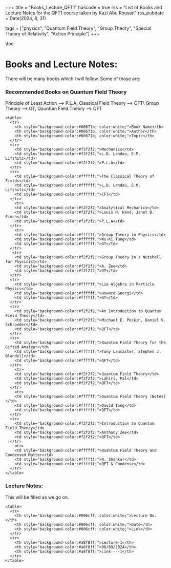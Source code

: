 +++
title = "Books_Lecture_QFT1"
hascode = true
rss = "List of Books and Lecture Notes for the QFT1 course taken by Kazi Abu Rousan"
rss_pubdate = Date(2024, 8, 31)

tags = ["physics", "Quantum Field Theory", "Group Theory", "Special Theory of Relativity", "Action Principle"]
+++

\toc

# Books and Lecture Notes:
There will be many books which I will follow. Some of those are:

### Recommended Books on Quantum Field Theory

Principle of Least Action --> P.L.A, Classical Field Theory --> CFT\\
Group Theory --> GT, Qauntum Field Theory --> QFT
~~~
<table>
  <tr>
    <th style="background-color:#00671b; color:white;">Book Name</th>
    <th style="background-color:#00671b; color:white;">Author</th>
    <th style="background-color:#00671b; color:white;">Topic</th>
  </tr>
  <tr>
    <td style="background-color:#f2f2f2;">Mechanics</td>
    <td style="background-color:#f2f2f2;">L.D. Landau, E.M. Lifshitz</td>
    <td style="background-color:#f2f2f2;">P.L.A</td>
  </tr>
  <tr>
    <td style="background-color:#ffffff;">The Classical Theory of Fields</td>
    <td style="background-color:#ffffff;">L.D. Landau, E.M. Lifshitz</td>
    <td style="background-color:#ffffff;">CFT</td>
  </tr>
    <tr>
    <td style="background-color:#f2f2f2;">Analytical Mechanics</td>
    <td style="background-color:#f2f2f2;">Louis N. Hand, Janet D. Finch</td>
    <td style="background-color:#f2f2f2;">P.L.A</td>
  </tr>
    <tr>
    <td style="background-color:#ffffff;">Group Theory in Physics</td>
    <td style="background-color:#ffffff;">Wu-Ki Tung</td>
    <td style="background-color:#ffffff;">GT</td>
  </tr>
   <tr>
    <td style="background-color:#f2f2f2;">Group Theory in a Nutshell for Physicist</td>
    <td style="background-color:#f2f2f2;">A. Zee</td>
    <td style="background-color:#f2f2f2;">GT</td>
  </tr>
  <tr>
    <td style="background-color:#ffffff;">Lie Algebra in Particle Physics</td>
    <td style="background-color:#ffffff;">Howard Georgi</td>
    <td style="background-color:#ffffff;">GT</td>
  </tr>
  <tr>
    <td style="background-color:#f2f2f2;">An Introduction to Quantum Field Theory</td>
    <td style="background-color:#f2f2f2;">Michael E. Peskin, Daniel V. Schroeder</td>
    <td style="background-color:#f2f2f2;">QFT</td>
  </tr>
  <tr>
    <td style="background-color:#ffffff;">Quantum Field Theory for the Gifted Amateur</td>
    <td style="background-color:#ffffff;">Tony Lancaster, Stephen J. Blundell</td>
    <td style="background-color:#ffffff;">QFT</td>
  </tr>
    <tr>
    <td style="background-color:#f2f2f2;">Quantum Field Theory</td>
    <td style="background-color:#f2f2f2;">Lahiri, Pal</td>
    <td style="background-color:#f2f2f2;">QFT</td>
  </tr>
    <tr>
    <td style="background-color:#ffffff;">Quantum Field Theory (Notes)</td>
    <td style="background-color:#ffffff;">David Tong</td>
    <td style="background-color:#ffffff;">QFT</td>
  </tr>
  <tr>
    <td style="background-color:#f2f2f2;">Introduction to Quantum Field Theory</td>
    <td style="background-color:#f2f2f2;">Anthony Zee</td>
    <td style="background-color:#f2f2f2;">QFT</td>
  </tr>
    <tr>
    <td style="background-color:#ffffff;">Quantum Field Theory and Condensed Matter</td>
    <td style="background-color:#ffffff;">R. Shankar</td>
    <td style="background-color:#ffffff;">QFT & Condense</td>
  </tr>
</table>
~~~
### Lecture Notes:
This will be filled as we go on.
~~~
<table>
  <tr>
    <th style="background-color:#006cff; color:white;">Lecture No.</th>
    <th style="background-color:#006cff; color:white;">Date</th>
    <th style="background-color:#006cff; color:white;">Link</th>
  </tr>
  <tr>
    <th style="background-color:#a8f8ff;">Lecture-1</th>
    <th style="background-color:#a8f8ff;">08/09/2024</th>
    <th style="background-color:#a8f8ff;">Link----1</th>
  </tr>
</table>
~~~